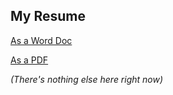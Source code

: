 ## My Resume

[As a Word Doc](https://github.com/tashdaniels/resume/tree/master/bin/Two%20Column%20Resume%20.docx)

[As a PDF](https://github.com/tashidaniels/resume/tree/master/bin/Two%20Column%20Resume%20.pdf)



_(There's nothing else here right now)_
